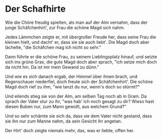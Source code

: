 # Der Schafhirte

Wie die Chöre freudig spielten,
als man auf der Alm vernahm,
dass der junge Schäfchenhirt',
zur Frau die schöne Magd sich nahm.

Jedes Lämmchen zeigte er,
mit übergroßer Freude her,
dass seine Frau die kleinen hielt,
und dacht' er, dass sie sie auch liebt'.
Die Magd doch aber lächelte,
"die Schäfchen mag ich nicht so sehr."

Dann führte er die schöne Frau,
zu seinem Lieblingsplatz hinauf,
und setzte sich ins grüne Gras,
die gute Magd doch aber sprach,
"ich setze mich doch da nicht hin.
Da ist mir mein Gewand zu dünn."

Und wie es sich danach ergab,
der Himmel über ihnen brach,
und Regenschauer niederfiel,
doch freute sich der Schäfchenhirt'.
Die schöne Magd doch rief zu ihm,
"wie tanzt du nur, wenn's doch so stürmt?"

Und eilends stieg sie von der Alm,
am selben Tag noch ab in Gram.
Da sprach der Vater stur zu ihr,
"was hab' ich noch gesagt zu dir?
Wieso hast diesen Buben nur,
zum Mann gewollt, aus welchem Grund?"

Und so sehr schämte sie sich da,
dass sie dem Vater nicht gestand,
dass sie ihn nur zum Manne nahm,
da sein Gesicht ihr angetan.

Der Hirt' doch zeigte niemals mehr,
das, was er liebte, offen her.